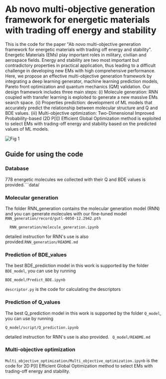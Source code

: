 # Ab novo multi-objective generation framework for energetic materials with trading off energy and stability

This is the code for the paper "Ab novo multi-objective generation framework for energetic materials with trading off energy and stability". Energetic Materials (EMs) play important roles in military, civilian and aerospace fields. Energy and stability are two most important but contradictory properties in practical application, thus leading to a difficult challenge in developing new EMs with high comprehensive performance. Here, we propose an effective multi-objective generation framework by integrating a deep learning generator, machine learning prediction models, Pareto front optimization and quantum mechanics (QM) validation. Our design framework includes three main steps: (i) Molecule generation: RNN coupled with transfer learning is exploited to generate a new massive EMs search space. (ii) Properties prediction: development of ML models that accurately predict the relationship between molecular structure and Q and BDE values. (iii) Multi-objective optimization: Two-Dimensional Improved Probability-based (2D P[I]) Efficient Global Optimization method is exploited to select EMs with trading-off energy and stability based on the predicted values of ML models.

![Fig 1](https://github.com/user-attachments/assets/0448d946-ae57-485d-9855-cfc5e45c4f71)

## Guide for using the code

### Database

778 energetic molecules we collected with their Q and BDE values is provided.```data/


### Molecular generation

The folder RNN_generation contains the molecular generation model (RNN) and you can generate molecules with our fine-tuned model ```RNN_generation/record/gutl-0050-12.2942.pth``` 
```
  RNN_generation/molecule_generation.ipynb
```
detailed instruction for RNN's use is also provided.```RNN_generation/README.md```


### Prediction of BDE_values

The best BDE_prediction model in this work is supported by the folder ```BDE_model```, you can use by running

```
BDE_model/Predict_BDE.ipynb
```

```descriptor.py``` is the code for calculating the descriptors


### Prediction of Q_values

The best Q_prediction model in this work is supported by the folder ```Q_model```, you can use by running 

```
Q_model/script/Q_prediction.ipynb
```
detailed instruction for RNN's use is also provided. ``` Q_model/README.md```

### Multi-objective optimization

```Multi_objective_optimization/Multi_objective_optimization.ipynb``` is the code for 2D P[I] Efficient Global Optimization method to select EMs with trading-off energy and stability.
